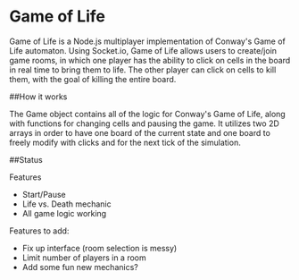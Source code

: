 Game of Life
=========

Game of Life is a Node.js multiplayer implementation of Conway's Game of Life automaton. Using Socket.io, Game of Life allows users to create/join game rooms, in which one player has the ability to click on cells in the board in real time to bring them to life. The other player can click on cells to kill them, with the goal of killing the entire board. 

##How it works

The Game object contains all of the logic for Conway's Game of Life, along with functions for changing cells and pausing the game. It utilizes two 2D arrays in order to have one board of the current state and one board to freely modify with clicks and for the next tick of the simulation. 

##Status

Features
- Start/Pause
- Life vs. Death mechanic
- All game logic working

Features to add:
- Fix up interface (room selection is messy)
- Limit number of players in a room
- Add some fun new mechanics?
